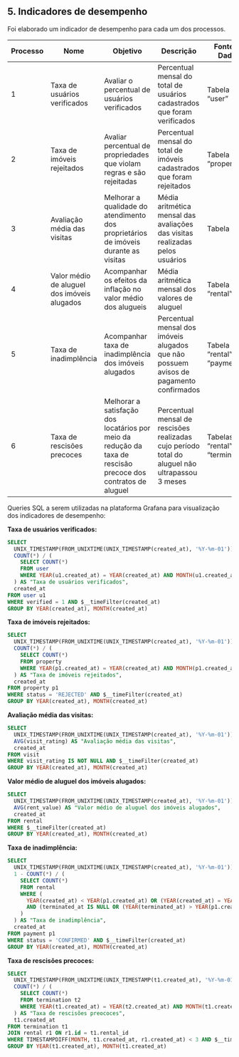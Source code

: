 ## 5. Indicadores de desempenho

Foi elaborado um indicador de desempenho para cada um dos processos.

| Processo | Nome                                        | Objetivo                                                                                                      | Descrição                                                                                       | Fonte de Dados                   | Perspectiva               |
| -------- | ------------------------------------------- | ------------------------------------------------------------------------------------------------------------- | ----------------------------------------------------------------------------------------------- | -------------------------------- | ------------------------- |
| 1        | Taxa de usuários verificados                | Avaliar o percentual de usuários verificados                                                                  | Percentual mensal do total de usuários cadastrados que foram verificados                        | Tabela “user”                    | Aprendizado e Crescimento |
| 2        | Taxa de imóveis rejeitados                  | Avaliar percentual de propriedades que violam regras e são rejeitadas                                         | Percentual mensal do total de imóveis cadastrados que foram rejeitados                          | Tabela “property”                | Processos internos        |
| 3        | Avaliação média das visitas                 | Melhorar a qualidade do atendimento dos proprietários de imóveis durante as visitas                           | Média aritmética mensal das avaliações das visitas realizadas pelos usuários                    | Tabela “visit”                   | Aprendizado e Crescimento |
| 4        | Valor médio de aluguel dos imóveis alugados | Acompanhar os efeitos da inflação no valor médio dos alugueis                                                 | Média aritmética mensal dos valores de aluguel                                                  | Tabela “rental”                  | Processos internos        |
| 5        | Taxa de inadimplência                       | Acompanhar taxa de inadimplência dos imóveis alugados                                                         | Percentual mensal dos imóveis alugados que não possuem avisos de pagamento confirmados          | Tabela “rental” e “payment”      | Financeiro                |
| 6        | Taxa de rescisões precoces                  | Melhorar a satisfação dos locatários por meio da redução da taxa de rescisão precoce dos contratos de aluguel | Percentual mensal de rescisões realizadas cujo período total do aluguel não ultrapassou 3 meses | Tabelas “rental” e “termination” | Aprendizado e Crescimento |

Queries SQL a serem utilizadas na plataforma Grafana para visualização dos indicadores de desempenho:

**Taxa de usuários verificados:**

```sql
SELECT
  UNIX_TIMESTAMP(FROM_UNIXTIME(UNIX_TIMESTAMP(created_at), '%Y-%m-01')) AS "time",
  COUNT(*) / (
    SELECT COUNT(*)
    FROM user
    WHERE YEAR(u1.created_at) = YEAR(created_at) AND MONTH(u1.created_at) = MONTH(created_at)
  ) AS "Taxa de usuários verificados",
  created_at
FROM user u1
WHERE verified = 1 AND $__timeFilter(created_at)
GROUP BY YEAR(created_at), MONTH(created_at)
```

**Taxa de imóveis rejeitados:**

```sql
SELECT
  UNIX_TIMESTAMP(FROM_UNIXTIME(UNIX_TIMESTAMP(created_at), '%Y-%m-01')) AS "time",
  COUNT(*) / (
    SELECT COUNT(*)
    FROM property
    WHERE YEAR(p1.created_at) = YEAR(created_at) AND MONTH(p1.created_at) = MONTH(created_at)
  ) AS "Taxa de imóveis rejeitados",
  created_at
FROM property p1
WHERE status = 'REJECTED' AND $__timeFilter(created_at)
GROUP BY YEAR(created_at), MONTH(created_at)
```

**Avaliação média das visitas:**

```sql
SELECT
  UNIX_TIMESTAMP(FROM_UNIXTIME(UNIX_TIMESTAMP(created_at), '%Y-%m-01')) AS "time",
  AVG(visit_rating) AS "Avaliação média das visitas",
  created_at
FROM visit
WHERE visit_rating IS NOT NULL AND $__timeFilter(created_at)
GROUP BY YEAR(created_at), MONTH(created_at)
```

**Valor médio de aluguel dos imóveis alugados:**

```sql
SELECT
  UNIX_TIMESTAMP(FROM_UNIXTIME(UNIX_TIMESTAMP(created_at), '%Y-%m-01')) AS "time",
  AVG(rent_value) AS "Valor médio de aluguel dos imóveis alugados",
  created_at
FROM rental
WHERE $__timeFilter(created_at)
GROUP BY YEAR(created_at), MONTH(created_at)
```

**Taxa de inadimplência:**

```sql
SELECT
  UNIX_TIMESTAMP(FROM_UNIXTIME(UNIX_TIMESTAMP(created_at), '%Y-%m-01')) AS time,
  1 - COUNT(*) / (
    SELECT COUNT(*)
    FROM rental
    WHERE (
      YEAR(created_at) < YEAR(p1.created_at) OR (YEAR(created_at) = YEAR(p1.created_at) AND MONTH(created_at) <= MONTH(p1.created_at)))
      AND (terminated_at IS NULL OR (YEAR(terminated_at) > YEAR(p1.created_at) OR (YEAR(terminated_at) = YEAR(p1.created_at) AND MONTH(terminated_at) >= MONTH(p1.created_at)))
    )
  ) AS "Taxa de inadimplência",
  created_at
FROM payment p1
WHERE status = 'CONFIRMED' AND $__timeFilter(created_at)
GROUP BY YEAR(created_at), MONTH(created_at)
```

**Taxa de rescisões precoces:**

```sql
SELECT
  UNIX_TIMESTAMP(FROM_UNIXTIME(UNIX_TIMESTAMP(t1.created_at), '%Y-%m-01')) AS "time",
  COUNT(*) / (
    SELECT COUNT(*)
    FROM termination t2
    WHERE YEAR(t1.created_at) = YEAR(t2.created_at) AND MONTH(t1.created_at) = MONTH(t2.created_at)
  ) AS "Taxa de rescisões preococes",
  t1.created_at
FROM termination t1
JOIN rental r1 ON r1.id = t1.rental_id
WHERE TIMESTAMPDIFF(MONTH, t1.created_at, r1.created_at) < 3 AND $__timeFilter(t1.created_at)
GROUP BY YEAR(t1.created_at), MONTH(t1.created_at)
```
